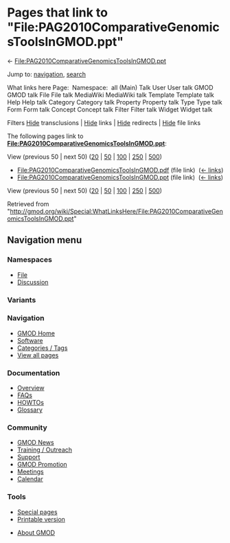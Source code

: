 <div id="mw-page-base" class="noprint">

</div>

<div id="mw-head-base" class="noprint">

</div>

<div id="content" class="mw-body" role="main">

<span id="top"></span>

<div id="mw-js-message" style="display:none;">

</div>



# <span dir="auto">Pages that link to "File:PAG2010ComparativeGenomicsToolsInGMOD.ppt"</span>

<div id="bodyContent">

<div id="contentSub">

←
[File:PAG2010ComparativeGenomicsToolsInGMOD.ppt](/wiki/File:PAG2010ComparativeGenomicsToolsInGMOD.ppt "File:PAG2010ComparativeGenomicsToolsInGMOD.ppt")

</div>

<div id="jump-to-nav" class="mw-jump">

Jump to: [navigation](#mw-navigation), [search](#p-search)

</div>

<div id="mw-content-text">

What links here Page:  Namespace:  all (Main) Talk User User talk GMOD
GMOD talk File File talk MediaWiki MediaWiki talk Template Template talk
Help Help talk Category Category talk Property Property talk Type Type
talk Form Form talk Concept Concept talk Filter Filter talk Widget
Widget talk

Filters
[Hide](/mediawiki/index.php?title=Special:WhatLinksHere/File:PAG2010ComparativeGenomicsToolsInGMOD.ppt&hidetrans=1 "Special:WhatLinksHere/File:PAG2010ComparativeGenomicsToolsInGMOD.ppt")
transclusions \|
[Hide](/mediawiki/index.php?title=Special:WhatLinksHere/File:PAG2010ComparativeGenomicsToolsInGMOD.ppt&hidelinks=1 "Special:WhatLinksHere/File:PAG2010ComparativeGenomicsToolsInGMOD.ppt")
links \|
[Hide](/mediawiki/index.php?title=Special:WhatLinksHere/File:PAG2010ComparativeGenomicsToolsInGMOD.ppt&hideredirs=1 "Special:WhatLinksHere/File:PAG2010ComparativeGenomicsToolsInGMOD.ppt")
redirects \|
[Hide](/mediawiki/index.php?title=Special:WhatLinksHere/File:PAG2010ComparativeGenomicsToolsInGMOD.ppt&hideimages=1 "Special:WhatLinksHere/File:PAG2010ComparativeGenomicsToolsInGMOD.ppt")
file links

The following pages link to
**[File:PAG2010ComparativeGenomicsToolsInGMOD.ppt](/wiki/File:PAG2010ComparativeGenomicsToolsInGMOD.ppt "File:PAG2010ComparativeGenomicsToolsInGMOD.ppt")**:

View (previous 50 \| next 50)
([20](/mediawiki/index.php?title=Special:WhatLinksHere/File:PAG2010ComparativeGenomicsToolsInGMOD.ppt&limit=20 "Special:WhatLinksHere/File:PAG2010ComparativeGenomicsToolsInGMOD.ppt")
\|
[50](/mediawiki/index.php?title=Special:WhatLinksHere/File:PAG2010ComparativeGenomicsToolsInGMOD.ppt&limit=50 "Special:WhatLinksHere/File:PAG2010ComparativeGenomicsToolsInGMOD.ppt")
\|
[100](/mediawiki/index.php?title=Special:WhatLinksHere/File:PAG2010ComparativeGenomicsToolsInGMOD.ppt&limit=100 "Special:WhatLinksHere/File:PAG2010ComparativeGenomicsToolsInGMOD.ppt")
\|
[250](/mediawiki/index.php?title=Special:WhatLinksHere/File:PAG2010ComparativeGenomicsToolsInGMOD.ppt&limit=250 "Special:WhatLinksHere/File:PAG2010ComparativeGenomicsToolsInGMOD.ppt")
\|
[500](/mediawiki/index.php?title=Special:WhatLinksHere/File:PAG2010ComparativeGenomicsToolsInGMOD.ppt&limit=500 "Special:WhatLinksHere/File:PAG2010ComparativeGenomicsToolsInGMOD.ppt"))

- [File:PAG2010ComparativeGenomicsToolsInGMOD.pdf](/wiki/File:PAG2010ComparativeGenomicsToolsInGMOD.pdf "File:PAG2010ComparativeGenomicsToolsInGMOD.pdf")
  (file link) ‎ <span class="mw-whatlinkshere-tools">([←
  links](/mediawiki/index.php?title=Special:WhatLinksHere&target=File%3APAG2010ComparativeGenomicsToolsInGMOD.pdf "Special:WhatLinksHere"))</span>
- [File:PAG2010ComparativeGenomicsToolsInGMOD.ppt](/wiki/File:PAG2010ComparativeGenomicsToolsInGMOD.ppt "File:PAG2010ComparativeGenomicsToolsInGMOD.ppt")
  (file link) ‎ <span class="mw-whatlinkshere-tools">([←
  links](/mediawiki/index.php?title=Special:WhatLinksHere&target=File%3APAG2010ComparativeGenomicsToolsInGMOD.ppt "Special:WhatLinksHere"))</span>

View (previous 50 \| next 50)
([20](/mediawiki/index.php?title=Special:WhatLinksHere/File:PAG2010ComparativeGenomicsToolsInGMOD.ppt&limit=20 "Special:WhatLinksHere/File:PAG2010ComparativeGenomicsToolsInGMOD.ppt")
\|
[50](/mediawiki/index.php?title=Special:WhatLinksHere/File:PAG2010ComparativeGenomicsToolsInGMOD.ppt&limit=50 "Special:WhatLinksHere/File:PAG2010ComparativeGenomicsToolsInGMOD.ppt")
\|
[100](/mediawiki/index.php?title=Special:WhatLinksHere/File:PAG2010ComparativeGenomicsToolsInGMOD.ppt&limit=100 "Special:WhatLinksHere/File:PAG2010ComparativeGenomicsToolsInGMOD.ppt")
\|
[250](/mediawiki/index.php?title=Special:WhatLinksHere/File:PAG2010ComparativeGenomicsToolsInGMOD.ppt&limit=250 "Special:WhatLinksHere/File:PAG2010ComparativeGenomicsToolsInGMOD.ppt")
\|
[500](/mediawiki/index.php?title=Special:WhatLinksHere/File:PAG2010ComparativeGenomicsToolsInGMOD.ppt&limit=500 "Special:WhatLinksHere/File:PAG2010ComparativeGenomicsToolsInGMOD.ppt"))

</div>

<div class="printfooter">

Retrieved from
"<http://gmod.org/wiki/Special:WhatLinksHere/File:PAG2010ComparativeGenomicsToolsInGMOD.ppt>"

</div>

<div id="catlinks" class="catlinks catlinks-allhidden">

</div>

<div class="visualClear">

</div>

</div>

</div>

<div id="mw-navigation">

## Navigation menu

<div id="mw-head">



<div id="left-navigation">

<div id="p-namespaces" class="vectorTabs" role="navigation"
aria-labelledby="p-namespaces-label">

### Namespaces

- <span id="ca-nstab-image"><a href="/wiki/File:PAG2010ComparativeGenomicsToolsInGMOD.ppt"
  accesskey="c" title="View the file page [c]">File</a></span>
- <span id="ca-talk"><a
  href="/mediawiki/index.php?title=File_talk:PAG2010ComparativeGenomicsToolsInGMOD.ppt&amp;action=edit&amp;redlink=1"
  accesskey="t"
  title="Discussion about the content page [t]">Discussion</a></span>

</div>

<div id="p-variants" class="vectorMenu emptyPortlet" role="navigation"
aria-labelledby="p-variants-label">

### 

### Variants[](#)

<div class="menu">

</div>

</div>

</div>

<div id="right-navigation">





</div>



</div>

</div>

</div>

<div id="mw-panel">

<div id="p-logo" role="banner">

<a href="/wiki/Main_Page"
style="background-image: url(http://gmod.org/images/GMOD-cogs.png);"
title="Visit the main page"></a>

</div>

<div id="p-Navigation" class="portal" role="navigation"
aria-labelledby="p-Navigation-label">

### Navigation

<div class="body">

- <span id="n-GMOD-Home">[GMOD Home](/wiki/Main_Page)</span>
- <span id="n-Software">[Software](/wiki/GMOD_Components)</span>
- <span id="n-Categories-.2F-Tags">[Categories /
  Tags](/wiki/Categories)</span>
- <span id="n-View-all-pages">[View all
  pages](/wiki/Special:AllPages)</span>

</div>

</div>

<div id="p-Documentation" class="portal" role="navigation"
aria-labelledby="p-Documentation-label">

### Documentation

<div class="body">

- <span id="n-Overview">[Overview](/wiki/Overview)</span>
- <span id="n-FAQs">[FAQs](/wiki/Category:FAQ)</span>
- <span id="n-HOWTOs">[HOWTOs](/wiki/Category:HOWTO)</span>
- <span id="n-Glossary">[Glossary](/wiki/Glossary)</span>

</div>

</div>

<div id="p-Community" class="portal" role="navigation"
aria-labelledby="p-Community-label">

### Community

<div class="body">

- <span id="n-GMOD-News">[GMOD News](/wiki/GMOD_News)</span>
- <span id="n-Training-.2F-Outreach">[Training /
  Outreach](/wiki/Training_and_Outreach)</span>
- <span id="n-Support">[Support](/wiki/Support)</span>
- <span id="n-GMOD-Promotion">[GMOD
  Promotion](/wiki/GMOD_Promotion)</span>
- <span id="n-Meetings">[Meetings](/wiki/Meetings)</span>
- <span id="n-Calendar">[Calendar](/wiki/Calendar)</span>

</div>

</div>

<div id="p-tb" class="portal" role="navigation"
aria-labelledby="p-tb-label">

### Tools

<div class="body">

- <span id="t-specialpages"><a href="/wiki/Special:SpecialPages" accesskey="q"
  title="A list of all special pages [q]">Special pages</a></span>
- <span id="t-print"><a
  href="/mediawiki/index.php?title=Special:WhatLinksHere/File:PAG2010ComparativeGenomicsToolsInGMOD.ppt&amp;printable=yes"
  rel="alternate" accesskey="p"
  title="Printable version of this page [p]">Printable version</a></span>

</div>

</div>

</div>

</div>

<div id="footer" role="contentinfo">

- <span id="footer-places-about">[About
  GMOD](/wiki/GMOD:About "GMOD:About")</span>

<!-- -->






</div>

